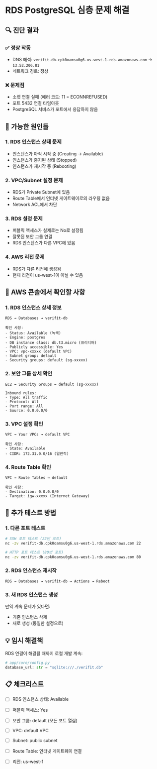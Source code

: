 # RDS PostgreSQL 심층 문제 해결

## 🔍 진단 결과

### ✅ 정상 작동
- DNS 해석: `verifit-db.cpk0oamsu0g6.us-west-1.rds.amazonaws.com` → `13.52.206.81`
- 네트워크 경로: 정상

### ❌ 문제점
- 소켓 연결 실패 (에러 코드: 11 = ECONNREFUSED)
- 포트 5432 연결 타임아웃
- PostgreSQL 서비스가 포트에서 응답하지 않음

## 🚨 가능한 원인들

### 1. **RDS 인스턴스 상태 문제**
- 인스턴스가 아직 시작 중 (Creating → Available)
- 인스턴스가 중지된 상태 (Stopped)
- 인스턴스가 재시작 중 (Rebooting)

### 2. **VPC/Subnet 설정 문제**
- RDS가 Private Subnet에 있음
- Route Table에서 인터넷 게이트웨이로의 라우팅 없음
- Network ACL에서 차단

### 3. **RDS 설정 문제**
- 퍼블릭 액세스가 실제로는 No로 설정됨
- 잘못된 보안 그룹 연결
- RDS 인스턴스가 다른 VPC에 있음

### 4. **AWS 리전 문제**
- RDS가 다른 리전에 생성됨
- 현재 리전이 us-west-1이 아닐 수 있음

## 🔧 AWS 콘솔에서 확인할 사항

### 1. **RDS 인스턴스 상세 정보**
```
RDS → Databases → verifit-db

확인 사항:
- Status: Available (녹색)
- Engine: postgres
- DB instance class: db.t3.micro (프리티어)
- Publicly accessible: Yes
- VPC: vpc-xxxxx (default VPC)
- Subnet group: default
- Security groups: default (sg-xxxxx)
```

### 2. **보안 그룹 상세 확인**
```
EC2 → Security Groups → default (sg-xxxxx)

Inbound rules:
- Type: All traffic
- Protocol: All
- Port range: All
- Source: 0.0.0.0/0
```

### 3. **VPC 설정 확인**
```
VPC → Your VPCs → default VPC

확인 사항:
- State: Available
- CIDR: 172.31.0.0/16 (일반적)
```

### 4. **Route Table 확인**
```
VPC → Route Tables → default

확인 사항:
- Destination: 0.0.0.0/0
- Target: igw-xxxxx (Internet Gateway)
```

## 🧪 추가 테스트 방법

### 1. **다른 포트 테스트**
```bash
# SSH 포트 테스트 (22번 포트)
nc -zv verifit-db.cpk0oamsu0g6.us-west-1.rds.amazonaws.com 22

# HTTP 포트 테스트 (80번 포트)
nc -zv verifit-db.cpk0oamsu0g6.us-west-1.rds.amazonaws.com 80
```

### 2. **RDS 인스턴스 재시작**
```
RDS → Databases → verifit-db → Actions → Reboot
```

### 3. **새 RDS 인스턴스 생성**
만약 계속 문제가 있다면:
- 기존 인스턴스 삭제
- 새로 생성 (동일한 설정으로)

## 💡 임시 해결책

RDS 연결이 해결될 때까지 로컬 개발 계속:

```python
# app/core/config.py
database_url: str = "sqlite:///./verifit.db"
```

## 📋 체크리스트

- [ ] RDS 인스턴스 상태: Available
- [ ] 퍼블릭 액세스: Yes
- [ ] 보안 그룹: default (모든 포트 열림)
- [ ] VPC: default VPC
- [ ] Subnet: public subnet
- [ ] Route Table: 인터넷 게이트웨이 연결
- [ ] 리전: us-west-1

